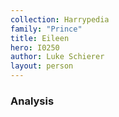 ```yaml
---
collection: Harrypedia
family: "Prince"
title: Eileen
hero: I0250
author: Luke Schierer
layout: person
---
```



### Analysis

